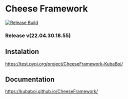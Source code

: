 # Cheese Framework

[![Release Build](https://github.com/KubaBoi/CheeseFramework/actions/workflows/realeaseDate.yml/badge.svg?branch=main)](https://github.com/KubaBoi/CheeseFramework/actions/workflows/realeaseDate.yml)

### Release v(22.04.30.18.55)

## Instalation

https://test.pypi.org/project/CheeseFramework-KubaBoi/

## Documentation

https://kubaboi.github.io/CheeseFramework/